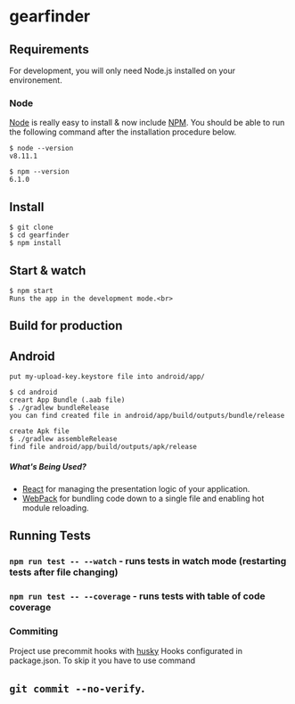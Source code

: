 # gearfinder

## Requirements

For development, you will only need Node.js installed on your environement.

### Node

[Node](http://nodejs.org/) is really easy to install & now include [NPM](https://npmjs.org/).
You should be able to run the following command after the installation procedure
below.

    $ node --version
    v8.11.1

    $ npm --version
    6.1.0

## Install

    $ git clone
    $ cd gearfinder
    $ npm install

## Start & watch

    $ npm start
    Runs the app in the development mode.<br>


## Build for production

## Android
    put my-upload-key.keystore file into android/app/

    $ cd android
    creart App Bundle (.aab file)
    $ ./gradlew bundleRelease
    you can find created file in android/app/build/outputs/bundle/release

    create Apk file
    $ ./gradlew assembleRelease
    find file android/app/build/outputs/apk/release

##### What's Being Used?

* [React](http://facebook.github.io/react/) for managing the presentation logic of your application.
* [WebPack](http://webpack.github.io/) for bundling code down to a single file and enabling hot module reloading.

## Running Tests

### `npm run test -- --watch` - runs tests in watch mode (restarting tests after file changing)
### `npm run test -- --coverage` - runs tests with table of code coverage

### Commiting

Project use precommit hooks with [husky](https://github.com/typicode/husky)
Hooks configurated in package.json.
To skip it you have to use command
## `git commit --no-verify`.
